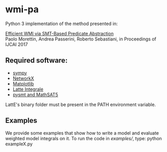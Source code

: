 # wmi-pa
Python 3 implementation of the method presented in:

  [Efficient WMI via SMT-Based Predicate Abstraction](https://www.ijcai.org/proceedings/2017/100)  
  Paolo Morettin, Andrea Passerini, Roberto Sebastiani,
  in Proceedings of IJCAI 2017

## Required software:
- [sympy](http://www.sympy.org/en/index.html)
- [NetworkX](https://networkx.github.io/)
- [Matplotlib](https://matplotlib.org/)
- [Latte Integrale](https://www.math.ucdavis.edu/~latte/)
- [pysmt and MathSAT5](https://github.com/pysmt/pysmt)

LattE's binary folder must be present in the PATH environment variable.



## Examples
We provide some examples that show how to write a model and evaluate weighted model integrals on it.
To run the code in *examples/*, type: python exampleX.py
